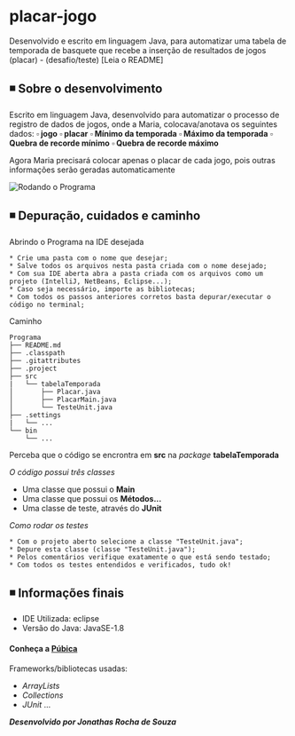 # placar-jogo
 Desenvolvido e escrito em linguagem Java, para automatizar uma tabela de temporada de basquete que recebe a inserção de resultados de jogos (placar) - (desafio/teste) [Leia o README]

## ◾ Sobre o desenvolvimento

Escrito em linguagem Java, desenvolvido para automatizar o processo de registro de dados de jogos, onde a Maria, colocava/anotava os seguintes dados:
**▫ jogo**
**▫ placar**
**▫ Mínimo da temporada**
**▫ Máximo da temporada**
**▫ Quebra de recorde mínimo**
**▫ Quebra de recorde máximo**

Agora Maria precisará colocar apenas o placar de cada jogo, pois outras informações serão geradas automaticamente

![ Rodando o Programa](https://github.com/jonathasrochadesouza/placar-jogo/blob/master/run_program.gif)

## ◾ Depuração, cuidados e caminho

Abrindo o Programa na IDE desejada
```
* Crie uma pasta com o nome que desejar;
* Salve todos os arquivos nesta pasta criada com o nome desejado;
* Com sua IDE aberta abra a pasta criada com os arquivos como um projeto (IntelliJ, NetBeans, Eclipse...);
* Caso seja necessário, importe as bibliotecas;
* Com todos os passos anteriores corretos basta depurar/executar o código no terminal;
```

Caminho
```
Programa
├── README.md
├── .classpath
├── .gitattributes
├── .project
├── src
|   └── tabelaTemporada
│       ├── Placar.java
│       ├── PlacarMain.java
│       └── TesteUnit.java
├── .settings
|   └── ...
└── bin
    └── ...
```
Perceba que o código se encrontra em **src** na *package* **tabelaTemporada**

*O código possui três classes*
* Uma classe que possui o **Main**
* Uma classe que possui os **Métodos...**
* Uma classe de teste, através do **JUnit**


*Como rodar os testes*
```
* Com o projeto aberto selecione a classe "TesteUnit.java";
* Depure esta classe (classe "TesteUnit.java");
* Pelos comentários verifique exatamente o que está sendo testado;
* Com todos os testes entendidos e verificados, tudo ok!
```
◾ Informações finais
---

* IDE Utilizada: eclipse
* Versão do Java: JavaSE-1.8

#### Conheça a [Púbica](http://www.publica.inf.br/)

Frameworks/bibliotecas usadas:
* *ArrayLists*
* *Collections*
* *JUnit*
...

***Desenvolvido por Jonathas Rocha de Souza***
